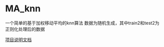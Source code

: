 # MA_knn
一个简单的基于加权移动平均的knn算法
数据为随机生成，其中train2和test2为正则化处理后的数据

[项目说明文档](https://buaazyz.github.io/2018/04/20/%E5%8A%A0%E6%9D%83%E7%A7%BB%E5%8A%A8%E5%B9%B3%E5%9D%87%E7%9A%84KNN%E7%AE%97%E6%B3%95/)